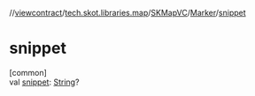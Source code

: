 //[viewcontract](../../../../index.md)/[tech.skot.libraries.map](../../index.md)/[SKMapVC](../index.md)/[Marker](index.md)/[snippet](snippet.md)

# snippet

[common]\
val [snippet](snippet.md): [String](https://kotlinlang.org/api/latest/jvm/stdlib/kotlin/-string/index.html)?
